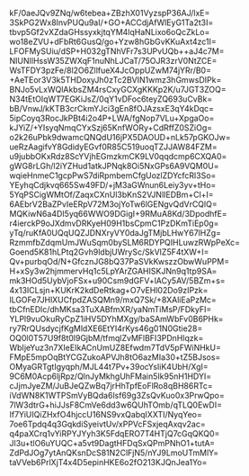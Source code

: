 kF/0aeJQv9ZNq/w6tebea+ZBzhX01VyzspP36AJ/lxE=
3SkPG2Wx8InvPUQu9aI/+GO+ACCdjAfWlEyG1Ta2t3I=
tbvp5Gf2vXZdaGHssyxkjtqYM4lqHaNLixo6oQcZkLo=
wo18eZVU+dFbRt6GusQ/go+Yzw8hGbGvKKuAxt4zc1I=
LFOFMySUiu/dSP+H032gTNhVFr7s3UPvUQb++aJ4c7M=
NIUNIlHssW35ZWXqF1nuNhLJCaT/75OJR3zrV0NtZCE=
WsTFDY3pzFe/8l2O6ZllfueX4JcOppUZwM74jYRr/B0=
+AeTEor3V3k5THDoxyJh0zTc2BVIN1wmz3hGmwsDIPk=
BNJo5vLxWQlAkbsZM4rsCxyGCXgKKKp2K/u7JGT3ZOQ=
N34tEtOIqWT7EGKiJsZ/0qY1vDFoc6teyZQ693uCvBk=
bB/VnwJ/kKTB3crCkmYJci3gEn8fOJAzsxE3qY4kDqc=
5ipCoyq3RocJkPBt4i2o4P+LWA/fgNop7VLu+XpgaOo=
kJYiZ/+YIsyqNmqCYxSzj65KnfWORy+CdRffZ0SZiOg=
o2k26uPbk9dwamcQNQdU16jPX5DAOUD+nLk57pGKOJw=
ueRzAagifvY8GdidyEGvf0R85C519uoqTZJJAW84FZM=
u9jubbOKxRdz8ScYVjhEGmzkmCK9LV0qqdcmp6CXQA0=
gWG8rLGh/l2iYZHud1atkJPNqk8Oi5NxGPs6A9VQM0U=
wqieHnmeC1gcpPwS7diRpmbemCfgUozlZDYcfcRl3So=
YEyhqCdjkvq665Sw49FD/+jM3aGWnun6Leiy3yv+tHo=
5YqPSCigWMtOf/ZaqxCXnUl3bKnS2VJNlIEDBm+Cl+I=
6AEbrV2BaZPvIeERpV72M3ojYoTw6lGENgvQdVrCQlQ=
MQKiwN6a4DI5yq66WWO9DGigI+9RMuA8Kd/3DpodhfE=
r4ierckP9oJXdmvDRKyeH09H1bsCpmC1PzDKmTiEp0g=
yTq/ruKfA0UQqUQZJDNXryVY0daJgTMjbLHwY67lHZg=
RzmmfbZdqmUmJWuSqm0bySLM6RDYPQIHLuwzRWpPeXc=
Goend5K81hLPtq2Gvh9ldbjUWrySc/SkVIZ5F4tXW+I=
Qv+purbqOd/N+GfcznJG8bQ37PaSVkKwszzObwWuPPM=
H+xSy3w2hjmmervHq1c5LpYArZGAHISKJNn9q1tp9SA=
mk3HOd5UybVjoFSx+u90Csm9dGFV+lACy5AV/5BZm+s=
4x13ICLsjn+KUKrK2kdDeRtkag+O7vEHl02Do9zIPzk=
lLGOFe7JHlXUCfpdZASQMn9/mxQ7Sk/+8XAliEaPzMc=
tbCfnEDlc/dhMKsa3TuXABfmXR/yaNmTiMsP/FDkyFI=
YLPl9vuOkuRyCpZ1iHV5DYhMXgy/baSAmWbFv0B6PHk=
ry7RrQUsdycjfKgMldXE6EtYI4rKys46g01N0Gtie28=
OQ0l0T57U9f8t0l9GjbM/tfmqlZvMFlBFI3PDnHlqzk=
WbIjeYuz3n7XIeEIkACnUmUZ8Efwdm7TdV5pFWiNHkU=
FMpE5mpOqBtYCGZukoAPVJh8tO6azMIa30+tZ5BJsos=
OMyaGRTgtIgyqph/MJL44t7Pv+39ocYsIiK4UbH/XgI=
9C6M0Acp6ljRpz/QlnJyMkhgUhFMain5Ik95nH1HDYI=
cJjmJyeZM/JuBJeQZwBq7jrHhTpfEoFlRo8qBH86RTc=
iVdWN8K1WTPSmVyBQda6lsf69g3ZsQvKuo0x3PrwQpo=
7lW3dtrG+hiJJsF8CmVe6dd3w6QUhTOmb/qTLQ0EwDI=
If7YiUIQiZHxfO4hjccU16NS9vxQabqIXXTI/NyqYeo=
7oe6Tpdq4q3GqkdiSyeivtUv/xPPVcFSxjeqAxqv2ac=
q4paXCrq1vYiRPYJYyh3K5FdqERO7T4HTjQ7cGqQKQ0=
Jl3u+tlO6uYUQC+a5vt9DagtHFDqSxQPmPNhO1+tutA=
ZdPdJOg7ytAnQKsnDcS81N2ClFjN5/nYJ9LmoUTmMlY=
taVVeb6PrlXjT4x4D5epinHKE6o2fO213KJQnJea1Yo=
